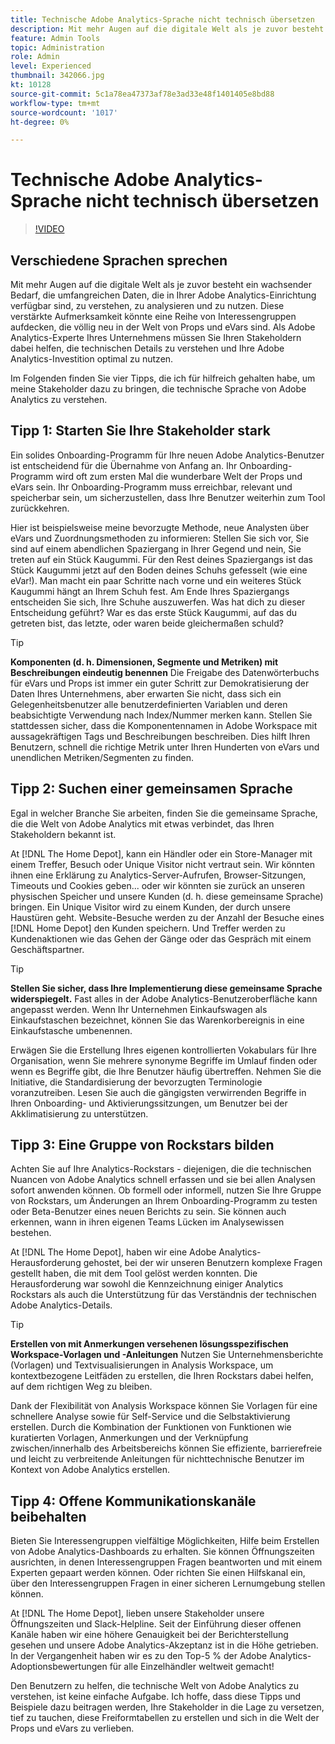 ```yaml
---
title: Technische Adobe Analytics-Sprache nicht technisch übersetzen
description: Mit mehr Augen auf die digitale Welt als je zuvor besteht ein wachsender Bedarf, die umfangreichen Daten, die in Ihrer Adobe Analytics-Einrichtung verfügbar sind, zu verstehen, zu analysieren und zu nutzen. Diese verstärkte Aufmerksamkeit könnte eine Reihe von Interessengruppen aufdecken, die völlig neu in der Welt von Props und eVars sind. Als Adobe Analytics-Experte Ihres Unternehmens müssen Sie Ihren Stakeholdern dabei helfen, die technischen Details zu verstehen und Ihre Adobe Analytics-Investition optimal zu nutzen.
feature: Admin Tools
topic: Administration
role: Admin
level: Experienced
thumbnail: 342066.jpg
kt: 10128
source-git-commit: 5c1a78ea47373af78e3ad33e48f1401405e8bd88
workflow-type: tm+mt
source-wordcount: '1017'
ht-degree: 0%

---
```



# Technische Adobe Analytics-Sprache nicht technisch übersetzen

>[!VIDEO](https://video.tv.adobe.com/v/342066/?quality=12&learn=on)

## Verschiedene Sprachen sprechen

Mit mehr Augen auf die digitale Welt als je zuvor besteht ein wachsender Bedarf, die umfangreichen Daten, die in Ihrer Adobe Analytics-Einrichtung verfügbar sind, zu verstehen, zu analysieren und zu nutzen. Diese verstärkte Aufmerksamkeit könnte eine Reihe von Interessengruppen aufdecken, die völlig neu in der Welt von Props und eVars sind. Als Adobe Analytics-Experte Ihres Unternehmens müssen Sie Ihren Stakeholdern dabei helfen, die technischen Details zu verstehen und Ihre Adobe Analytics-Investition optimal zu nutzen.

Im Folgenden finden Sie vier Tipps, die ich für hilfreich gehalten habe, um meine Stakeholder dazu zu bringen, die technische Sprache von Adobe Analytics zu verstehen.

## Tipp 1: Starten Sie Ihre Stakeholder stark

Ein solides Onboarding-Programm für Ihre neuen Adobe Analytics-Benutzer ist entscheidend für die Übernahme von Anfang an. Ihr Onboarding-Programm wird oft zum ersten Mal die wunderbare Welt der Props und eVars sein. Ihr Onboarding-Programm muss erreichbar, relevant und speicherbar sein, um sicherzustellen, dass Ihre Benutzer weiterhin zum Tool zurückkehren.

Hier ist beispielsweise meine bevorzugte Methode, neue Analysten über eVars und Zuordnungsmethoden zu informieren: Stellen Sie sich vor, Sie sind auf einem abendlichen Spaziergang in Ihrer Gegend und nein, Sie treten auf ein Stück Kaugummi. Für den Rest deines Spaziergangs ist das Stück Kaugummi jetzt auf den Boden deines Schuhs gefesselt (wie eine eVar!). Man macht ein paar Schritte nach vorne und ein weiteres Stück Kaugummi hängt an Ihrem Schuh fest. Am Ende Ihres Spaziergangs entscheiden Sie sich, Ihre Schuhe auszuwerfen. Was hat dich zu dieser Entscheidung geführt? War es das erste Stück Kaugummi, auf das du getreten bist, das letzte, oder waren beide gleichermaßen schuld?

>[!TIP]
>
>**Komponenten (d. h. Dimensionen, Segmente und Metriken) mit Beschreibungen eindeutig benennen**
>Die Freigabe des Datenwörterbuchs für eVars und Props ist immer ein guter Schritt zur Demokratisierung der Daten Ihres Unternehmens, aber erwarten Sie nicht, dass sich ein Gelegenheitsbenutzer alle benutzerdefinierten Variablen und deren beabsichtigte Verwendung nach Index/Nummer merken kann. Stellen Sie stattdessen sicher, dass die Komponentennamen in Adobe Workspace mit aussagekräftigen Tags und Beschreibungen beschreiben. Dies hilft Ihren Benutzern, schnell die richtige Metrik unter Ihren Hunderten von eVars und unendlichen Metriken/Segmenten zu finden.

## Tipp 2: Suchen einer gemeinsamen Sprache

Egal in welcher Branche Sie arbeiten, finden Sie die gemeinsame Sprache, die die Welt von Adobe Analytics mit etwas verbindet, das Ihren Stakeholdern bekannt ist.

At [!DNL The Home Depot], kann ein Händler oder ein Store-Manager mit einem Treffer, Besuch oder Unique Visitor nicht vertraut sein. Wir könnten ihnen eine Erklärung zu Analytics-Server-Aufrufen, Browser-Sitzungen, Timeouts und Cookies geben... oder wir könnten sie zurück an unseren physischen Speicher und unsere Kunden (d. h. diese gemeinsame Sprache) bringen. Ein Unique Visitor wird zu einem Kunden, der durch unsere Haustüren geht. Website-Besuche werden zu der Anzahl der Besuche eines [!DNL Home Depot] den Kunden speichern. Und Treffer werden zu Kundenaktionen wie das Gehen der Gänge oder das Gespräch mit einem Geschäftspartner.

>[!TIP]
>
>**Stellen Sie sicher, dass Ihre Implementierung diese gemeinsame Sprache widerspiegelt.**
>Fast alles in der Adobe Analytics-Benutzeroberfläche kann angepasst werden. Wenn Ihr Unternehmen Einkaufswagen als Einkaufstaschen bezeichnet, können Sie das Warenkorbereignis in eine Einkaufstasche umbenennen.
>
>Erwägen Sie die Erstellung Ihres eigenen kontrollierten Vokabulars für Ihre Organisation, wenn Sie mehrere synonyme Begriffe im Umlauf finden oder wenn es Begriffe gibt, die Ihre Benutzer häufig übertreffen. Nehmen Sie die Initiative, die Standardisierung der bevorzugten Terminologie voranzutreiben. Lesen Sie auch die gängigsten verwirrenden Begriffe in Ihren Onboarding- und Aktivierungssitzungen, um Benutzer bei der Akklimatisierung zu unterstützen.

## Tipp 3: Eine Gruppe von Rockstars bilden

Achten Sie auf Ihre Analytics-Rockstars - diejenigen, die die technischen Nuancen von Adobe Analytics schnell erfassen und sie bei allen Analysen sofort anwenden können. Ob formell oder informell, nutzen Sie Ihre Gruppe von Rockstars, um Änderungen an Ihrem Onboarding-Programm zu testen oder Beta-Benutzer eines neuen Berichts zu sein. Sie können auch erkennen, wann in ihren eigenen Teams Lücken im Analysewissen bestehen.

At [!DNL The Home Depot], haben wir eine Adobe Analytics-Herausforderung gehostet, bei der wir unseren Benutzern komplexe Fragen gestellt haben, die mit dem Tool gelöst werden konnten. Die Herausforderung war sowohl die Kennzeichnung einiger Analytics Rockstars als auch die Unterstützung für das Verständnis der technischen Adobe Analytics-Details.

>[!TIP]
>
>**Erstellen von mit Anmerkungen versehenen lösungsspezifischen Workspace-Vorlagen und -Anleitungen**
>Nutzen Sie Unternehmensberichte (Vorlagen) und Textvisualisierungen in Analysis Workspace, um kontextbezogene Leitfäden zu erstellen, die Ihren Rockstars dabei helfen, auf dem richtigen Weg zu bleiben.
>
>Dank der Flexibilität von Analysis Workspace können Sie Vorlagen für eine schnellere Analyse sowie für Self-Service und die Selbstaktivierung erstellen. Durch die Kombination der Funktionen von Funktionen wie kuratierten Vorlagen, Anmerkungen und der Verknüpfung zwischen/innerhalb des Arbeitsbereichs können Sie effiziente, barrierefreie und leicht zu verbreitende Anleitungen für nichttechnische Benutzer im Kontext von Adobe Analytics erstellen.

## Tipp 4: Offene Kommunikationskanäle beibehalten

Bieten Sie Interessengruppen vielfältige Möglichkeiten, Hilfe beim Erstellen von Adobe Analytics-Dashboards zu erhalten. Sie können Öffnungszeiten ausrichten, in denen Interessengruppen Fragen beantworten und mit einem Experten gepaart werden können. Oder richten Sie einen Hilfskanal ein, über den Interessengruppen Fragen in einer sicheren Lernumgebung stellen können.

At [!DNL The Home Depot], lieben unsere Stakeholder unsere Öffnungszeiten und Slack-Helpline. Seit der Einführung dieser offenen Kanäle haben wir eine höhere Genauigkeit bei der Berichterstellung gesehen und unsere Adobe Analytics-Akzeptanz ist in die Höhe getrieben. In der Vergangenheit haben wir es zu den Top-5 % der Adobe Analytics-Adoptionsbewertungen für alle Einzelhändler weltweit gemacht!

Den Benutzern zu helfen, die technische Welt von Adobe Analytics zu verstehen, ist keine einfache Aufgabe. Ich hoffe, dass diese Tipps und Beispiele dazu beitragen werden, Ihre Stakeholder in die Lage zu versetzen, tief zu tauchen, diese Freiformtabellen zu erstellen und sich in die Welt der Props und eVars zu verlieben.
